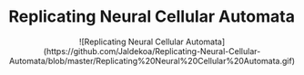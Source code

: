 # Replicating Neural Cellular Automata
<center>![Replicating Neural Cellular Automata](https://github.com/Jaldekoa/Replicating-Neural-Cellular-Automata/blob/master/Replicating%20Neural%20Cellular%20Automata.gif)</center>
